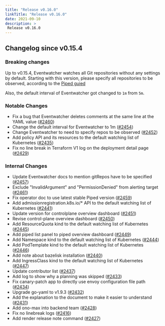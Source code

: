 ```yaml
---
title: "Release v0.16.0"
linkTitle: "Release v0.16.0"
date: 2021-09-10
description: >
 Release v0.16.0
---
```


## Changelog since v0.15.4

### Breaking changes
Up to v0.15.4, Eventwatcher watches all Git repositories without any settings by default. Starting with this version, please specify all repositories to be observed, according to the [Piped guied](https://pipecd.dev/docs/operator-manual/piped/configuring-event-watcher/#required-specify-git-repositories-to-be-observed)

Also, the default interval of Eventwatcher got changed to `1m` from `5m`.

### Notable Changes
* Fix a bug that Eventwatcher deletes comments at the same line at the YAML value ([#2460](https://github.com/pipe-cd/pipe/pull/2460))
* Change the default interval for Eventwatcher to 1m ([#2454](https://github.com/pipe-cd/pipe/pull/2454))
* Change Eventwatcher to need to specify repos to be observed ([#2452](https://github.com/pipe-cd/pipe/pull/2452))
* Add policy API and its resources to the default watching list of Kubernetes ([#2435](https://github.com/pipe-cd/pipe/pull/2435))
* Fix no line break in Terraform V1 log on the deployment detail page ([#2429](https://github.com/pipe-cd/pipe/pull/2429))

### Internal Changes
* Update Eventwatcher docs to mention gitRepos have to be specified ([#2457](https://github.com/pipe-cd/pipe/pull/2457))
* Exclude "InvalidArgument" and "PermissionDenied" from alerting target ([#2461](https://github.com/pipe-cd/pipe/pull/2461))
* Fix operator doc to use latest stable Piped version ([#2459](https://github.com/pipe-cd/pipe/pull/2459))
* Add admissionregistration.k8s.io/* API to the default watching list of Kubernetes ([#2441](https://github.com/pipe-cd/pipe/pull/2441))
* Update version for controlplane overview dashboard ([#2451](https://github.com/pipe-cd/pipe/pull/2451))
* Revise control-plane overview dashboard ([#2450](https://github.com/pipe-cd/pipe/pull/2450))
* Add ResourceQuota kind to the default watching list of Kubernetes ([#2445](https://github.com/pipe-cd/pipe/pull/2445))
* Add piped list panel to piped overview dashboard ([#2449](https://github.com/pipe-cd/pipe/pull/2449))
* Add Namespace kind to the default watching list of Kubernetes ([#2444](https://github.com/pipe-cd/pipe/pull/2444))
* Add PodTemplate kind to the default watching list of Kubernetes ([#2446](https://github.com/pipe-cd/pipe/pull/2446))
* Add note about bazelisk installation ([#2440](https://github.com/pipe-cd/pipe/pull/2440))
* Add IngressClass kind to the default watching list of Kubernetes ([#2447](https://github.com/pipe-cd/pipe/pull/2447))
* Update contributor list ([#2437](https://github.com/pipe-cd/pipe/pull/2437))
* Add log to show why a planning was skipped ([#2433](https://github.com/pipe-cd/pipe/pull/2433))
* Fix canary-patch app to directly use envoy configuration file path ([#2434](https://github.com/pipe-cd/pipe/pull/2434))
* Upgrade go-yaml to v1.9.3 ([#2432](https://github.com/pipe-cd/pipe/pull/2432))
* Add the explanation to the document to make it easier to understand ([#2431](https://github.com/pipe-cd/pipe/pull/2431))
* Add ono-max into backend team ([#2428](https://github.com/pipe-cd/pipe/pull/2428))
* Fix no linebreak logs ([#2416](https://github.com/pipe-cd/pipe/pull/2416))
* Add render release note command ([#2427](https://github.com/pipe-cd/pipe/pull/2427))

